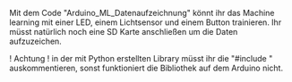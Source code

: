 Mit dem Code "Arduino_ML_Datenaufzeichnung" könnt ihr das Machine learning mit einer LED, einem Lichtsensor und einem Button trainieren. 
Ihr müsst natürlich noch eine SD Karte anschließen um die Daten aufzuzeichen. 

! Achtung !
in der mit Python erstellten Library müsst ihr die "#include <cstdarg>" auskommentieren, sonst funktioniert die Bibliothek auf dem Arduino nicht. 
